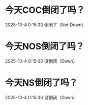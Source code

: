 # 今天COC倒闭了吗？

2025-10-4 0:15:03 倒闭了（Not Down）

# 今天NOS倒闭了吗？

2025-10-4 0:15:03 没倒闭（Down）

# 今天NS倒闭了吗？

2025-10-4 0:15:03 没倒闭（Down）

